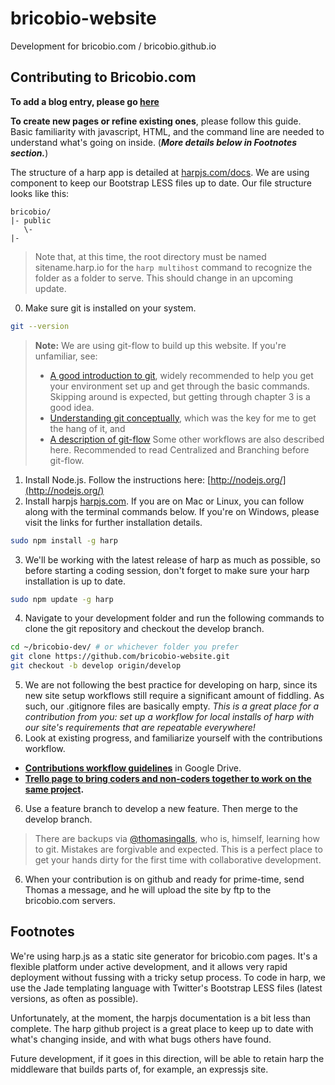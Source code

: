 # bricobio-website

Development for bricobio.com / bricobio.github.io

## Contributing to Bricobio.com

**To add a blog entry, please go [here](https://github.com/bricobio/bricobio-website/new/master/public/posts)**

**To create new pages or refine existing ones**, please follow this guide. Basic familiarity with javascript, HTML, and the command line are needed to understand what's going on inside. (***More details below in Footnotes section.***)

The structure of a harp app is detailed at [harpjs.com/docs](http://harpjs.com/docs). We are using component to keep our Bootstrap LESS files up to date. Our file structure looks like this:

    bricobio/
    |- public
       \-
    |-
 

> Note that, at this time, the root directory must be named sitename.harp.io for the `harp multihost` command to recognize the folder as a folder to serve. This should change in an upcoming update.

0. Make sure git is installed on your system.

  ```bash
  git --version
  ```
  > **Note:** We are using git-flow to build up this website. If you're unfamiliar, see:
  >   - [A good introduction to git](git-scm.com/book), widely recommended to help you get your environment set up and get through the basic commands. Skipping around is expected, but getting through chapter 3 is a good idea.
  >   - [Understanding git conceptually](www.sbf5.com/~cduan/technical/git/), which was the key for me to get the hang of it, and
  >   - [A description of git-flow](https://www.atlassian.com/git/workflows) Some other workflows are also described here. Recommended to read Centralized and Branching before git-flow.

1. Install Node.js. Follow the instructions here: [http://nodejs.org/](http://nodejs.org/)
2. Install harpjs [harpjs.com](http://harpjs.com/docs/environment/install). If you are on Mac or Linux, you can follow along with the terminal commands below. If you're on Windows, please visit the links for further installation details.
  
  ```bash
  sudo npm install -g harp
  ```
3. We'll be working with the latest release of harp as much as possible, so before starting a coding session, don't forget to make sure your harp installation is up to date.
  
  ```bash
  sudo npm update -g harp
  ```

4. Navigate to your development folder and run the following commands to clone the git repository and checkout the develop branch. 
  
  ```bash
  cd ~/bricobio-dev/ # or whichever folder you prefer
  git clone https://github.com/bricobio-website.git
  git checkout -b develop origin/develop
  ```

5. We are not following the best practice for developing on harp, since its new site setup workflows still require a significant amount of fiddling. As such, our .gitignore files are basically empty. *This is a great place for a contribution from you: set up a workflow for local installs of harp with our site's requirements that are repeatable everywhere!*
5. Look at existing progress, and familiarize yourself with the contributions workflow.
  - **[Contributions workflow guidelines](https://docs.google.com/document/d/1REjL3IRt9BcbnEVfj-5WO0Z7E_AME8RYaz_7b-s3f5s/edit?usp=sharing)** in Google Drive.
  - **[Trello page to bring coders and non-coders together to work on the same project](https://trello.com/b/PV2IKZoA/website).** 

6. Use a feature branch to develop a new feature. Then merge to the develop branch. 
  
  > There are backups via [@thomasingalls](https://github.com/thomasingalls), who is, himself, learning how to git. Mistakes are forgivable and expected. This is a perfect place to get your hands dirty for the first time with collaborative development.

6. When your contribution is on github and ready for prime-time, send Thomas a message, and he will upload the site by ftp to the bricobio.com servers.

## Footnotes
We're using harp.js as a static site generator for bricobio.com pages. It's a flexible platform under active development, and it allows very rapid deployment without fussing with a tricky setup process. To code in harp, we use the Jade templating language with Twitter's Bootstrap LESS files (latest versions, as often as possible). 

Unfortunately, at the moment, the harpjs documentation is a bit less than complete. The harp github project is a great place to keep up to date with what's changing inside, and with what bugs others have found.

Future development, if it goes in this direction, will be able to retain harp the middleware that builds parts of, for example, an expressjs site.


